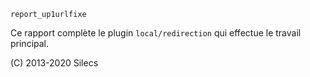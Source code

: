 `report_up1urlfixe`

Ce rapport complète le plugin `local/redirection` qui effectue le travail principal.

(C) 2013-2020  Silecs
